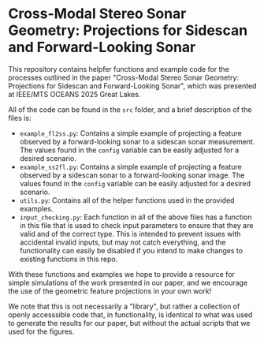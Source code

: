 # Cross-Modal Stereo Sonar Geometry: Projections for Sidescan and Forward-Looking Sonar

This repository contains helpfer functions and example code for the processes outlined in the paper "Cross-Modal Stereo Sonar Geometry: Projections for Sidescan and Forward-Looking Sonar", which was presented at IEEE/MTS OCEANS 2025 Great Lakes. 

All of the code can be found in the `src` folder, and a brief description of the files is: 

- `example_fl2ss.py`: Contains a simple example of projecting a feature observed by a forward-looking sonar to a sidescan sonar measurement. The values found in the `config` variable can be easily adjusted for a desired scenario.
- `example_ss2fl.py`: Contains a simple example of projecting a feature observed by a sidescan sonar to a forward-looking sonar image. The values found in the `config` variable can be easily adjusted for a desired scenario.
- `utils.py`: Contains all of the helper functions used in the provided examples. 
- `input_checking.py`: Each function in all of the above files has a function in this file that is used to check input parameters to ensure that they are valid and of the correct type. This is intended to prevent issues with accidental invalid inputs, but may not catch everything, and the functionality can easily be disabled if you intend to make changes to existing functions in this repo. 

With these functions and examples we hope to provide a resource for simple simulations of the work presented in our paper, and we encourage the use of the geometric feature projections in your own work! 

We note that this is not necessarily a "library", but rather a collection of openly accesssible code that, in functionality, is identical to what was used to generate the results for our paper, but without the actual scripts that we used for the figures. 